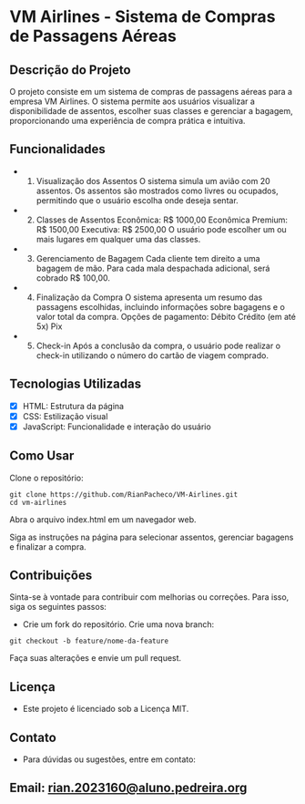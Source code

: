 # VM Airlines - Sistema de Compras de Passagens Aéreas

## Descrição do Projeto
  O projeto consiste em um sistema de compras de passagens aéreas para a empresa VM Airlines. O sistema permite aos usuários visualizar a disponibilidade de assentos, escolher suas classes e gerenciar a bagagem, proporcionando uma experiência de compra prática e intuitiva.

## Funcionalidades
- 1. Visualização dos Assentos
O sistema simula um avião com 20 assentos.
Os assentos são mostrados como livres ou ocupados, permitindo que o usuário escolha onde deseja sentar.
- 2. Classes de Assentos
Econômica: R$ 1000,00
Econômica Premium: R$ 1500,00
Executiva: R$ 2500,00
O usuário pode escolher um ou mais lugares em qualquer uma das classes.
- 3. Gerenciamento de Bagagem
Cada cliente tem direito a uma bagagem de mão.
Para cada mala despachada adicional, será cobrado R$ 100,00.
- 4. Finalização da Compra
O sistema apresenta um resumo das passagens escolhidas, incluindo informações sobre bagagens e o valor total da compra.
Opções de pagamento:
Débito
Crédito (em até 5x)
Pix
- 5. Check-in
Após a conclusão da compra, o usuário pode realizar o check-in utilizando o número do cartão de viagem comprado.
## Tecnologias Utilizadas
 - [x] HTML: Estrutura da página
 - [x] CSS: Estilização visual
 - [x] JavaScript: Funcionalidade e interação do usuário
## Como Usar
Clone o repositório:


```
git clone https://github.com/RianPacheco/VM-Airlines.git
cd vm-airlines
```
Abra o arquivo index.html em um navegador web.

Siga as instruções na página para selecionar assentos, gerenciar bagagens e finalizar a compra.

## Contribuições
Sinta-se à vontade para contribuir com melhorias ou correções. Para isso, siga os seguintes passos:

- Crie um fork do repositório.
Crie uma nova branch:
```
git checkout -b feature/nome-da-feature
```
Faça suas alterações e envie um pull request.

## Licença
- Este projeto é licenciado sob a Licença MIT.

## Contato
- Para dúvidas ou sugestões, entre em contato:

## Email: rian.2023160@aluno.pedreira.org
